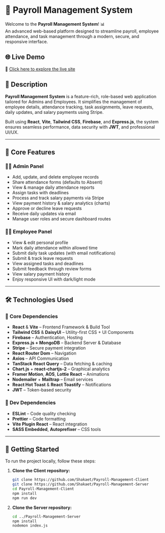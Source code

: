 # 💼 **Payroll Management System**

Welcome to the **Payroll Management System**! 📊  
An advanced web-based platform designed to streamline payroll, employee attendance, and task management through a modern, secure, and responsive interface.

## 🌐 **Live Demo**
🚀 [Click here to explore the live site](https://gilded-centaur-ce11bb.netlify.app/) 

## 📝 **Description**

**Payroll Management System** is a feature-rich, role-based web application tailored for Admins and Employees. It simplifies the management of employee details, attendance tracking, task assignments, leave requests, daily updates, and salary payments using Stripe.

Built using **React**, **Vite**, **Tailwind CSS**, **Firebase**, and **Express.js**, the system ensures seamless performance, data security with **JWT**, and professional UI/UX.

---

## 🔑 **Core Features**

### 👨‍💼 Admin Panel
- Add, update, and delete employee records
- Share attendance forms (defaults to Absent)
- View & manage daily attendance reports
- Assign tasks with deadlines
- Process and track salary payments via Stripe
- View payment history & salary analytics (charts)
- Approve or decline leave requests
- Receive daily updates via email
- Manage user roles and secure dashboard routes

### 👩‍💼 Employee Panel
- View & edit personal profile
- Mark daily attendance within allowed time
- Submit daily task updates (with email notifications)
- Submit & track leave requests
- View assigned tasks and deadlines
- Submit feedback through review forms
- View salary payment history
- Enjoy responsive UI with dark/light mode

---

## 🛠️ **Technologies Used**

### 🧩 **Core Dependencies**
- **React** & **Vite** – Frontend Framework & Build Tool  
- **Tailwind CSS** & **DaisyUI** – Utility-first CSS + UI Components  
- **Firebase** – Authentication, Hosting  
- **Express.js + MongoDB** – Backend Server & Database  
- **Stripe** – Secure payment integration  
- **React Router Dom** – Navigation  
- **Axios** – API Communication  
- **TanStack React Query** – Data fetching & caching  
- **Chart.js** + **react-chartjs-2** – Graphical analytics  
- **Framer Motion**, **AOS**, **Lottie React** – Animations  
- **Nodemailer** + **Mailtrap** – Email services  
- **React Hot Toast** & **React Toastify** – Notifications  
- **JWT** – Token-based security

### 🧪 **Dev Dependencies**
- **ESLint** – Code quality checking  
- **Prettier** – Code formatting  
- **Vite Plugin React** – React integration  
- **SASS Embedded**, **Autoprefixer** – CSS tools

---

## 🚀 **Getting Started**

To run the project locally, follow these steps:

1. **Clone the Client repository:**
   ```bash
   git clone https://github.com/Shakaet/Payroll-Management-Client
   git clone https://github.com/Shakaet/Payroll-Management-Server
   cd Payroll-Management-Client
   npm install
   npm run dev

2. **Clone the Server repository:**
   ```bash
   cd ../Payroll-Management-Server
   npm install
   nodemon index.js

